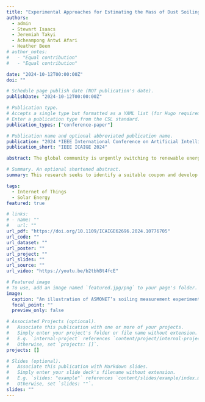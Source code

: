 ```yaml
---
title: "Experimental Approaches for Estimating the Mass of Dust Soiling on PV Modules Using Coupons"
authors:
  - admin
  - Stewart Isaacs
  - Jeremiah Takyi
  - Acheampong Antwi Afari
  - Heather Beem
# author_notes:
#   - "Equal contribution"
#   - "Equal contribution"

date: "2024-10-12T00:00:00Z"
doi: ""

# Schedule page publish date (NOT publication's date).
publishDate: "2024-10-12T00:00:00Z"

# Publication type.
# Accepts a single type but formatted as a YAML list (for Hugo requirements).
# Enter a publication type from the CSL standard.
publication_types: ["conference-paper"]

# Publication name and optional abbreviated publication name.
publication: "2024 *IEEE International Conference on Artificial Intelligence and Green Energy* (ICAIGE 2024)"
publication_short: "IEEE ICAIGE 2024"

abstract: The global community is urgently switching to renewable energy sources like photovoltaics (PV) to lessen climate change's increasing and impending repercussions from incessant greenhouse gas emissions. However, PV power output can be degraded by dust soiling. The techno-economic implications of dust soiling have boosted research interest in understanding and finding effective mitigation techniques. PV and environmental data availability can be vital in comprehending and addressing PV soiling losses.  This work seeks to make such data more readily available by identifying a suitable coupon and developing a semi-remote dust deposition measurement subsystem to be integrated into a larger PV soiling monitoring system called ASMONET. The paper investigates different coupon configurations, explores using load cells to automate dust mass deposition measurement, and studies a weighing scale alternative. Plain glass coupons were found to have better evaporation characteristics, while a single-load cell configuration was found to perform best when used with small coupons. Bigger coupons should be used with smart weighing scales, and the coupon should be directly placed on the scale for faster settling times.

# Summary. An optional shortened abstract.
summary: This research seeks to identify a suitable coupon and develop a semi-remote or autonomous dust deposition measurement subsystem to be integrated into a larger PV soiling monitoring system called ASMONET.

tags:
  - Internet of Things
  - Solar Energy
featured: true

# links:
# - name: ""
#   url: ""
url_pdf: "https://doi.org/10.1109/ICAIGE62696.2024.10776705"
url_code: ""
url_dataset: ""
url_poster: ""
url_project: ""
url_slides: ""
url_source: ""
url_video: "https://youtu.be/b2tbhBt4fcE"

# Featured image
# To use, add an image named `featured.jpg/png` to your page's folder.
image:
  caption: "An illustration of ASMONET’s soiling measurement experimental setup showing coupon, weighing device, and PV modules"
  focal_point: ""
  preview_only: false

# Associated Projects (optional).
#   Associate this publication with one or more of your projects.
#   Simply enter your project's folder or file name without extension.
#   E.g. `internal-project` references `content/project/internal-project/index.md`.
#   Otherwise, set `projects: []`.
projects: []

# Slides (optional).
#   Associate this publication with Markdown slides.
#   Simply enter your slide deck's filename without extension.
#   E.g. `slides: "example"` references `content/slides/example/index.md`.
#   Otherwise, set `slides: ""`.
slides: ""
---
```


<!-- {{% callout note %}}
Click the _Cite_ button above to demo the feature to enable visitors to import publication metadata into their reference management software.
{{% /callout %}}

{{% callout note %}}
Create your slides in Markdown - click the _Slides_ button to check out the example.
{{% /callout %}}

Add the publication's **full text** or **supplementary notes** here. You can use rich formatting such as including [code, math, and images](https://docs.hugoblox.com/content/writing-markdown-latex/). -->
